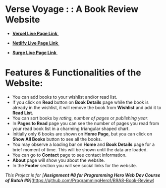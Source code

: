 # Verse Voyage : : A Book Review Website

- [**Vercel Live Page Link** ](https://nhb-verse-voyage.vercel.app/)

- [**Netlify Live Page Link** ](https://nhb-verse-voyage.netlify.app/)

- [**Surge Live Page Link** ](https://nhb-verse-voyage.surge.sh/)

# Features & Functionalities of the Website:
- You can add books to your wishlist and/or read list.
- If you click on **Read** button on **Book Details** page while the book is already in the wishlist, it will remove the book from **Wishlist** and add it to **Read List**.
- You can sort books by *rating*, *number of pages* or *publishing year*.
- In **Pages to Read** page you can see the number of pages you read from your read book list in a charming triangular shaped chart.
- Initially only 6 books are shown on **Home Page**, but you can click on **Show All Books** button to see all the books.
- You may observe a loading bar on **Home** and **Book Details** page for a brief moment of time. This will be shown until the data are loaded.
- You can go to **Contact** page to see contact information.
- **About** page will show you about the website.
- In the **Footer** section you will see social links for the website.



*This Project is for [**Assignment #8 for Programming Hero Web Dev Course of Batch #9**]*(https://github.com/ProgrammingHero1/B9A8-Book-Review)
